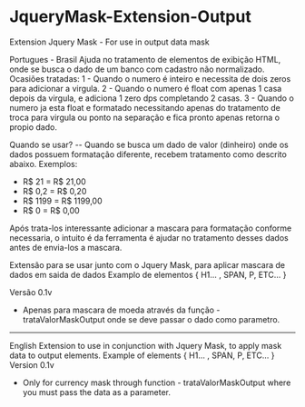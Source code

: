 # JqueryMask-Extension-Output
Extension Jquery Mask - For use in output data mask

Portugues - Brasil
Ajuda no tratamento de elementos de exibição HTML, onde se busca o dado de um banco com cadastro não normalizado. Ocasiões tratadas:
1 - Quando o numero é inteiro e necessita de dois zeros para adicionar a virgula.
2 - Quando o numero é float com apenas 1 casa depois da virgula, e adiciona 1 zero dps completando 2 casas.
3 - Quando o numero ja esta float e formatado necessitando apenas do tratamento de troca para virgula ou ponto na separação e fica pronto apenas retorna o propio dado.

Quando se usar? 
-- Quando se busca um dado de valor (dinheiro) onde os dados possuem formatação diferente, recebem tratamento como descrito abaixo.
Exemplos: 
- R$ 21 = R$ 21,00
- R$ 0,2 = R$ 0,20
- R$ 1199 = R$ 1199,00
- R$ 0 = R$ 0,00

Após trata-los interessante adicionar a mascara para formatação conforme necessaria, o intuito é da ferramenta é ajudar no tratamento desses dados antes de envia-los a mascara.

Extensão para se usar junto com o Jquery Mask, para aplicar mascara de dados em saida de dados
Examplo de elementos { H1... , SPAN, P, ETC... }

Versão 0.1v
- Apenas para mascara de moeda através da função - trataValorMaskOutput onde se deve passar o dado como parametro.
____________________
English
Extension to use in conjunction with Jquery Mask, to apply mask data to output elements.
Example of elements { H1... , SPAN, P, ETC... }
Version 0.1v
- Only for currency mask through function - trataValorMaskOutput where you must pass the data as a parameter.

